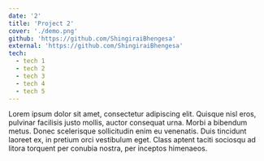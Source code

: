 ```yaml
---
date: '2'
title: 'Project 2'
cover: './demo.png'
github: 'https://github.com/ShingiraiBhengesa'
external: 'https://github.com/ShingiraiBhengesa'
tech:
  - tech 1
  - tech 2
  - tech 3
  - tech 4
  - tech 5
---
```

Lorem ipsum dolor sit amet, consectetur adipiscing elit. Quisque nisl eros,
pulvinar facilisis justo mollis, auctor consequat urna. Morbi a bibendum metus.
Donec scelerisque sollicitudin enim eu venenatis. Duis tincidunt laoreet ex,
in pretium orci vestibulum eget. Class aptent taciti sociosqu ad litora torquent
per conubia nostra, per inceptos himenaeos.
